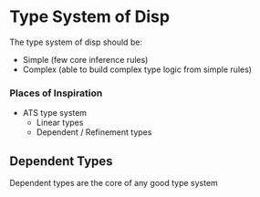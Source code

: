 # Type System of Disp

The type system of disp should be:
 - Simple (few core inference rules)
 - Complex (able to build complex type logic from simple rules)

### Places of Inspiration
 - ATS type system
   - Linear types
   - Dependent / Refinement types


## Dependent Types

Dependent types are the core of any good type system